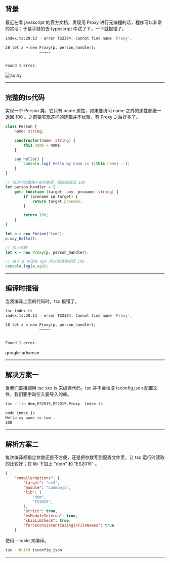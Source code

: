 ## 背景
最近在看 javascript 的官方文档，发现用 Proxy 进行元编程的话，程序可以非常的灵活；于是手贱的去 typescript 中试了下，一下就报错了。
```bash
index.ts:28:13 - error TS2304: Cannot find name 'Proxy'.

28 let x = new Proxy(p, person_handler);
               ~~~~~


Found 1 error.
```

![sqlpy](static/2020-32/sqlpy-proxy.jpg)

---

## 完整的ts代码
实现一个 Person 类，它只有 name 属性，如果要访问 name 之外的属性都统一返回 100 。之前要实现这样的逻辑并不优雅，有 Proxy 之后好多了。

```ts
class Person {
    name: string;

    constructor(name: string) {
        this.name = name;
    }

    say_hello() {
        console.log(`Hello my name is ${this.name} .`);
    }
}

// 当访问的属性不在对象里，就直接返回 100
let person_handler = {
    get: function (target: any, proname: string) {
        if (proname in target) {
            return target.proname;
        }

        return 100;
    }
}

let p = new Person('tom');
p.say_hello();

// 加上代理
let x = new Proxy(p, person_handler);

// 由于 p 中没有 age 所以会直接返回 100 .
console.log(x.age);

```

---

## 编译时报错
当我编译上面的代码时，tsc 报错了。
```bash
tsc index.ts
index.ts:28:13 - error TS2304: Cannot find name 'Proxy'.

28 let x = new Proxy(p, person_handler);
               ~~~~~


Found 1 error.


```
google-adsense

---

## 解决方案一
当我们直接调用 tsc xxx.ts 来编译代码，tsc 并不会读取 tsconfig.json 配置文件，我们要手动引入要导入的库。
```bash
tsc --lib dom,ES2015,ES2015.Proxy  index.ts

node index.js
Hello my name is tom .
100
```

---

## 解析方案二
每次编译都指定参数还是不方便，还是把参数写到配置文件里，让 tsc 运行时读取的比较好；在 lib 下加上 "dom" 和 "ES2015" 。
```json
{
    "compilerOptions": {
        "target": "es3", 
        "module": "commonjs", 
        "lib": [
            "dom",
            "ES2015",
        ],
        "strict": true, 
        "esModuleInterop": true,
        "skipLibCheck": true,
        "forceConsistentCasingInFileNames": true
    }
```
使用 --build 来编译。
```bash
tsc --build tsconfig.json
```

---



